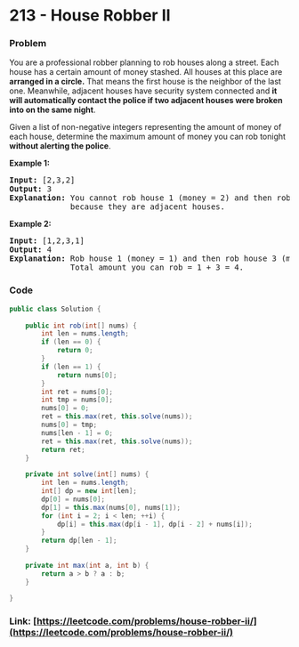 # 213 - House Robber II

### Problem
<p>You are a professional robber planning to rob houses along a street. Each house has a certain amount of money stashed. All houses at this place are <strong>arranged in a circle.</strong> That means the first house is the neighbor of the last one. Meanwhile, adjacent houses have security system connected and&nbsp;<b>it will automatically contact the police if two adjacent houses were broken into on the same night</b>.</p>

<p>Given a list of non-negative integers representing the amount of money of each house, determine the maximum amount of money you can rob tonight <strong>without alerting the police</strong>.</p>

<p><strong>Example 1:</strong></p>

<pre>
<strong>Input:</strong> [2,3,2]
<strong>Output:</strong> 3
<strong>Explanation:</strong> You cannot rob house 1 (money = 2) and then rob house 3 (money = 2),
&nbsp;            because they are adjacent houses.
</pre>

<p><strong>Example 2:</strong></p>

<pre>
<strong>Input:</strong> [1,2,3,1]
<strong>Output:</strong> 4
<strong>Explanation:</strong> Rob house 1 (money = 1) and then rob house 3 (money = 3).
&nbsp;            Total amount you can rob = 1 + 3 = 4.</pre>


### Code
```java
public class Solution {
    
    public int rob(int[] nums) {
        int len = nums.length;
        if (len == 0) {
            return 0;
        }
        if (len == 1) {
            return nums[0];
        }
        int ret = nums[0];
        int tmp = nums[0];
        nums[0] = 0;
        ret = this.max(ret, this.solve(nums));
        nums[0] = tmp;
        nums[len - 1] = 0;
        ret = this.max(ret, this.solve(nums));
        return ret;
    }
    
    private int solve(int[] nums) {
        int len = nums.length;
        int[] dp = new int[len];
        dp[0] = nums[0];
        dp[1] = this.max(nums[0], nums[1]);
        for (int i = 2; i < len; ++i) {
            dp[i] = this.max(dp[i - 1], dp[i - 2] + nums[i]);
        }
        return dp[len - 1];
    }
    
    private int max(int a, int b) {
        return a > b ? a : b;
    }
    
}
```
### Link: [https://leetcode.com/problems/house-robber-ii/](https://leetcode.com/problems/house-robber-ii/)
